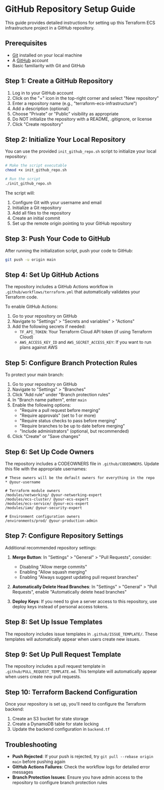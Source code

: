 # GitHub Repository Setup Guide

This guide provides detailed instructions for setting up this Terraform ECS infrastructure project in a GitHub repository.

## Prerequisites

- [Git](https://git-scm.com/downloads) installed on your local machine
- A [GitHub](https://github.com/) account
- Basic familiarity with Git and GitHub

## Step 1: Create a GitHub Repository

1. Log in to your GitHub account
2. Click on the "+" icon in the top-right corner and select "New repository"
3. Enter a repository name (e.g., "terraform-ecs-infrastructure")
4. Add a description (optional)
5. Choose "Private" or "Public" visibility as appropriate
6. Do NOT initialize the repository with a README, .gitignore, or license
7. Click "Create repository"

## Step 2: Initialize Your Local Repository

You can use the provided `init_github_repo.sh` script to initialize your local repository:

```bash
# Make the script executable
chmod +x init_github_repo.sh

# Run the script
./init_github_repo.sh
```

The script will:
1. Configure Git with your username and email
2. Initialize a Git repository
3. Add all files to the repository
4. Create an initial commit
5. Set up the remote origin pointing to your GitHub repository

## Step 3: Push Your Code to GitHub

After running the initialization script, push your code to GitHub:

```bash
git push -u origin main
```

## Step 4: Set Up GitHub Actions

The repository includes a GitHub Actions workflow in `.github/workflows/terraform.yml` that automatically validates your Terraform code.

To enable GitHub Actions:

1. Go to your repository on GitHub
2. Navigate to "Settings" > "Secrets and variables" > "Actions"
3. Add the following secrets if needed:
   - `TF_API_TOKEN`: Your Terraform Cloud API token (if using Terraform Cloud)
   - `AWS_ACCESS_KEY_ID` and `AWS_SECRET_ACCESS_KEY`: If you want to run plans against AWS

## Step 5: Configure Branch Protection Rules

To protect your main branch:

1. Go to your repository on GitHub
2. Navigate to "Settings" > "Branches"
3. Click "Add rule" under "Branch protection rules"
4. In "Branch name pattern", enter `main`
5. Enable the following options:
   - "Require a pull request before merging"
   - "Require approvals" (set to 1 or more)
   - "Require status checks to pass before merging"
   - "Require branches to be up to date before merging"
   - "Include administrators" (optional, but recommended)
6. Click "Create" or "Save changes"

## Step 6: Set Up Code Owners

The repository includes a CODEOWNERS file in `.github/CODEOWNERS`. Update this file with the appropriate usernames:

```
# These owners will be the default owners for everything in the repo
* @your-username

# Terraform module owners
/modules/networking/ @your-networking-expert
/modules/ecs-cluster/ @your-ecs-expert
/modules/ecs-service/ @your-ecs-expert
/modules/iam/ @your-security-expert

# Environment configuration owners
/environments/prod/ @your-production-admin
```

## Step 7: Configure Repository Settings

Additional recommended repository settings:

1. **Merge Button**: In "Settings" > "General" > "Pull Requests", consider:
   - Disabling "Allow merge commits"
   - Enabling "Allow squash merging"
   - Enabling "Always suggest updating pull request branches"

2. **Automatically Delete Head Branches**: In "Settings" > "General" > "Pull Requests", enable "Automatically delete head branches"

3. **Deploy Keys**: If you need to give a server access to this repository, use deploy keys instead of personal access tokens.

## Step 8: Set Up Issue Templates

The repository includes issue templates in `.github/ISSUE_TEMPLATE/`. These templates will automatically appear when users create new issues.

## Step 9: Set Up Pull Request Template

The repository includes a pull request template in `.github/PULL_REQUEST_TEMPLATE.md`. This template will automatically appear when users create new pull requests.

## Step 10: Terraform Backend Configuration

Once your repository is set up, you'll need to configure the Terraform backend:

1. Create an S3 bucket for state storage
2. Create a DynamoDB table for state locking
3. Update the backend configuration in `backend.tf`

## Troubleshooting

- **Push Rejected**: If your push is rejected, try `git pull --rebase origin main` before pushing again
- **GitHub Actions Failures**: Check the workflow logs for detailed error messages
- **Branch Protection Issues**: Ensure you have admin access to the repository to configure branch protection rules